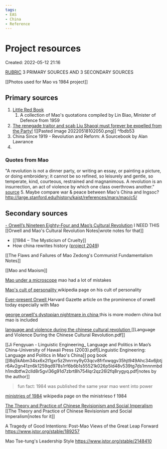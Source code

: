 ```yaml
---
tags:
- EAS
- China
- Reference
---
```

# Project resources 
Created: 2022-05-12 21:16  

[RUBRIC](https://docs.google.com/document/d/14Nhzhw_AoyaHV24eO1uOLGZARS-kW0oxfiHKXMGsdAo/edit)
3 PRIMARY SOURCES AND 3 SECONDARY SOURCES 

[[Photos used for Mao vs 1984 project]]

## Primary sources 
1. [Little Red Book ](https://www.marxists.org/reference/archive/mao/works/red-book/index.htm)
	1. A collection of Mao's quotations compiled by Lin Biao, Minister of Defence from 1959 
2. [The renegade traitor and scab Liu Shaoqi must forever be expelled from the Party!](https://chineseposters.net/posters/g2-23) ![[Pasted image 20220518102050.png]] ^fbdb53
3. China Since 1919 - Revolution and Reform: A Sourcebook by Alan Lawrance 
4. 
### Quotes from Mao 
"A revolution is not a dinner party, or writing an essay, or painting a picture, or doing embroidery; it cannot be so refined, so leisurely and gentle, so temperate, kind, courteous, restrained and magnanimous. A revolution is an insurrection, an act of violence by which one class overthrows another." [source](http://large.stanford.edu/history/kaist/references/marx/mao/c2/)
5. Maybe compare war & peace between Mao's China and Ingsoc? 
http://large.stanford.edu/history/kaist/references/marx/mao/c5/


## Secondary sources
[- Orwell’s Nineteen Eighty-Four and Mao’s Cultural Revolution](https://link.springer.com/chapter/10.1007/978-1-349-19587-9_9)
I NEED THIS 
[[Orwell and Mao's Cultural Revolution Notes|wrote notes for that]] 
- [[1984 – The Mysticism of Cruelty]]
- How china rewrites history ([project 2049](https://project2049.net/2017/07/19/1984-with-chinese-characteristics-how-china-rewrites-history/))

[[The Flaws and Failures of Mao Zedong's Communist Fundamentalism Notes]]

[[Mao and Maoism]]

[Mao under a microscope](https://news.harvard.edu/gazette/story/2003/12/mao-under-a-microscope/)
mao had a lot of mistakes 

[Mao's cult of personality ](https://en.wikipedia.org/wiki/Mao_Zedong%27s_cult_of_personality)
wikipedia page on his cult of personality 

[Ever-present Orwell ](https://news.harvard.edu/gazette/story/2016/02/ever-present-orwell/)
Harvard Gazette article on the prominence of orwell today especially with Mao 

[george orwell's dystopian nightmare in china ](https://www.theamericanconservative.com/articles/george-orwells-dystopian-nightmare-in-china-1984/)
this is more modern china but mao is included 

[language and violence during the chinese cultural revolution ](https://www.jstor.org/stable/26393633?seq=1)
[[Language and Violence During the Chinese Cultural Revolution.pdf]]

[[Ji Fengyuan - Linguistic Engineering_ Language and Politics in Mao’s China-University of Hawaii Press (2003).pdf|Linguistic Engineering: Language and Politics in Mao's China]]
pog book 
[[l8q5kAbm34sx6x2t1gxr5z2hnrrny9y03qcv8frfxwqgv35hjt949Ahc34x6jbtjr6Av2gn41zn6k1259qd978s1rf6b6b1s55521k026p5ld48v539tg7ds1mnnmbdh1mdbtfw2clld8r5gvl36g91d7zbrt8h754lqr2qz26l2fq8rygyq.pdf|notes by the author]]

>fun fact: 1984 was published the same year mao went into power 

[ministries of 1984](https://en.wikipedia.org/wiki/Ministries_of_Nineteen_Eighty-Four)
wikipedia page on the ministrieso f 1984 

[The Theory and Practice of Chinese Revisionism and Social Imperalism](https://www.marxists.org/history/erol/ncm-5/core-china.htm)
[[The Theory and Practice of Chinese Revisionism and Social Imperalism|notes for it]]

A Tragedy of Good Intentions: Post-Mao Views of the Great Leap Forward 
https://www.jstor.org/stable/189257

Mao Tse-tung's Leadership Style
https://www.jstor.org/stable/2148410